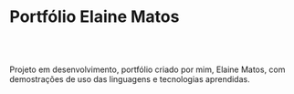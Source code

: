 <h1 aling="center">Portfólio Elaine Matos</h1></br></br>

Projeto em desenvolvimento, portfólio criado por mim, Elaine Matos, com demostrações de uso das linguagens e tecnologias aprendidas.
